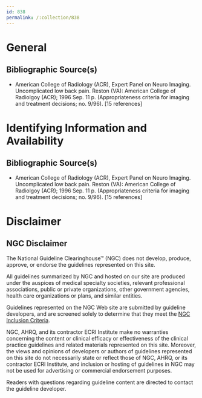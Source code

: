 ```yaml
---
id: 838
permalink: /:collection/838
---
```


# General

## Bibliographic Source(s)

- American College of Radiology (ACR), Expert Panel on Neuro Imaging. Uncomplicated low back pain. Reston (VA): American College of Radiolgoy (ACR); 1996 Sep. 11 p. (Appropriateness criteria for imaging and treatment decisions; no. 9/96). [15 references]

# Identifying Information and Availability

## Bibliographic Source(s)

- American College of Radiology (ACR), Expert Panel on Neuro Imaging. Uncomplicated low back pain. Reston (VA): American College of Radiolgoy (ACR); 1996 Sep. 11 p. (Appropriateness criteria for imaging and treatment decisions; no. 9/96). [15 references]

# Disclaimer

## NGC Disclaimer

The National Guideline Clearinghouse™ (NGC) does not develop, produce, approve, or endorse the guidelines represented on this site.

All guidelines summarized by NGC and hosted on our site are produced under the auspices of medical specialty societies, relevant professional associations, public or private organizations, other government agencies, health care organizations or plans, and similar entities.

Guidelines represented on the NGC Web site are submitted by guideline developers, and are screened solely to determine that they meet the [NGC Inclusion Criteria](/help-and-about/summaries/inclusion-criteria).

NGC, AHRQ, and its contractor ECRI Institute make no warranties concerning the content or clinical efficacy or effectiveness of the clinical practice guidelines and related materials represented on this site. Moreover, the views and opinions of developers or authors of guidelines represented on this site do not necessarily state or reflect those of NGC, AHRQ, or its contractor ECRI Institute, and inclusion or hosting of guidelines in NGC may not be used for advertising or commercial endorsement purposes.

Readers with questions regarding guideline content are directed to contact the guideline developer.

